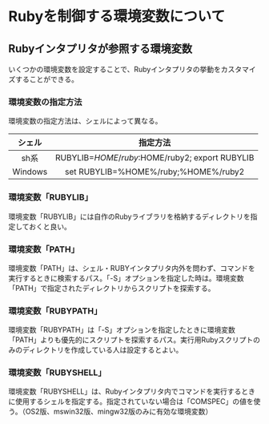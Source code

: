 # Rubyを制御する環境変数について

## Rubyインタプリタが参照する環境変数
いくつかの環境変数を設定することで、Rubyインタプリタの挙動をカスタマイズすることができる。

### 環境変数の指定方法

環境変数の指定方法は、シェルによって異なる。

|シェル |指定方法 |
|:-:|:-:|
|sh系  |RUBYLIB=$HOME/ruby:$HOME/ruby2; export RUBYLIB|
|Windows|set RUBYLIB=%HOME%/ruby;%HOME%/ruby2|

### 環境変数「RUBYLIB」
環境変数「RUBYLIB」には自作のRubyライブラリを格納するディレクトリを指定しておくと良い。

### 環境変数「PATH」
環境変数「PATH」は、シェル・RUBYインタプリタ内外を問わず、コマンドを実行するときに検索するパス。「-S」オプションを指定した時は。環境変数「PATH」で指定されたディレクトリからスクリプトを探索する。

### 環境変数「RUBYPATH」
環境変数「RUBYPATH」は「-S」オプションを指定したときに環境変数「PATH」よりも優先的にスクリプトを探索するパス。実行用Rubyスクリプトのみのディレクトリを作成している人は設定するとよい。

### 環境変数「RUBYSHELL」
環境変数「RUBYSHELL」は、Rubyインタプリタ内でコマンドを実行するときに使用するシェルを指定する。指定されていない場合は「COMSPEC」の値を使う。（OS2版、mswin32版、mingw32版のみに有効な環境変数）
